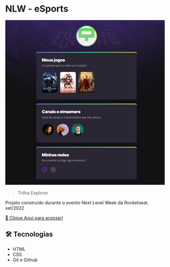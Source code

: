 # NLW - eSports

![preview](./.github/preview.png)

> Trilha Explorer

Projeto construido durante o evento Next Level Week da Rocketseat. set/2022

[ 🔗 Clique Aqui para acessar!](https://pietroas.github.io/nlw-eSports/)

## 🛠️ Tecnologias

- HTML
- CSS
- Git e Github
